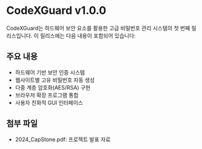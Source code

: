 # CodeXGuard v1.0.0

CodeXGuard는 하드웨어 보안 요소를 활용한 고급 비밀번호 관리 시스템의 첫 번째 릴리스입니다. 이 릴리스에는 다음 내용이 포함되어 있습니다:

## 주요 내용

- 하드웨어 기반 보안 인증 시스템
- 웹사이트별 고유 비밀번호 자동 생성
- 다중 계층 암호화(AES/RSA) 구현
- 브라우저 확장 프로그램 통합
- 사용자 친화적 GUI 인터페이스

## 첨부 파일

- 2024_CapStone.pdf: 프로젝트 발표 자료
